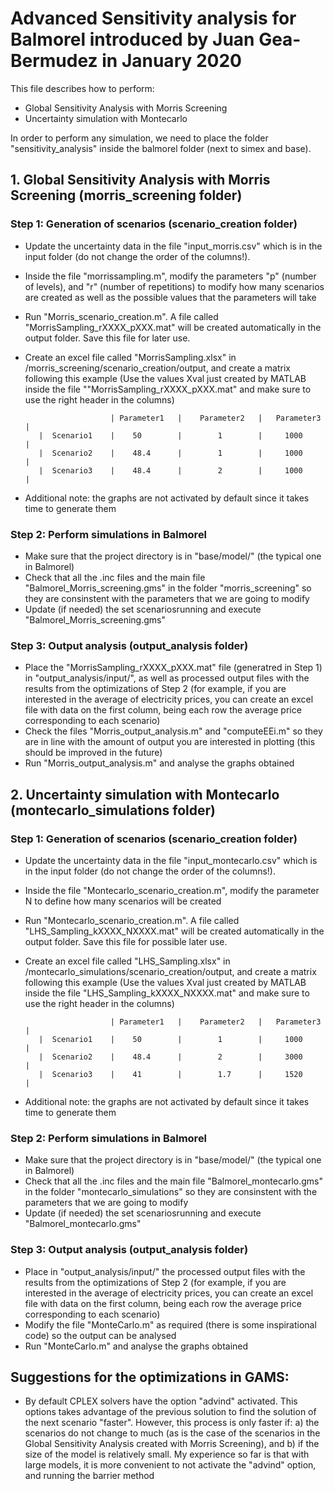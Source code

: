 # Advanced Sensitivity analysis for Balmorel introduced by Juan Gea-Bermudez in January 2020

This file describes how to perform:
- Global Sensitivity Analysis with Morris Screening
- Uncertainty simulation with Montecarlo

In order to perform any simulation, we need to place the folder "sensitivity_analysis" inside the balmorel folder (next to simex and base).

## 1. Global Sensitivity Analysis with Morris Screening (morris_screening folder)
### Step 1: Generation of scenarios (scenario_creation folder)
- Update the uncertainty data in the file "input_morris.csv" which is in the input folder (do not change the order of the columns!).
- Inside the file "morrissampling.m", modify the parameters "p" (number of levels), and "r" (number of repetitions) to modify how many scenarios are created as well as the possible values that the parameters will take 
- Run "Morris_scenario_creation.m". A file called "MorrisSampling_rXXXX_pXXX.mat" will be created automatically in the output folder. Save this file for later use.
- Create an excel file called "MorrisSampling.xlsx" in /morris_screening/scenario_creation/output, and create a matrix following this example (Use the values Xval just created by MATLAB inside the file ""MorrisSampling_rXXXX_pXXX.mat" and make sure to use the right header in the columns) 

                         | Parameter1   |    Parameter2   |   Parameter3  |  
         |  Scenario1    |    50        |        1        |     1000      |
         |  Scenario2    |    48.4      |        1        |     1000      |
         |  Scenario3    |    48.4      |        2        |     1000      |
          
- Additional note: the graphs are not activated by default since it takes time to generate them

### Step 2: Perform simulations in Balmorel
- Make sure that the project directory is in "base/model/" (the typical one in Balmorel)
- Check that all the .inc files and the main file "Balmorel_Morris_screening.gms" in the folder "morris_screening" so they are consinstent with the parameters that we are going to modify 
- Update (if needed) the set scenariosrunning and execute "Balmorel_Morris_screening.gms"

### Step 3: Output analysis (output_analysis folder)
- Place the "MorrisSampling_rXXXX_pXXX.mat" file (generatred in Step 1) in "output_analysis/input/", as well as processed output files with the results from the optimizations of Step 2 (for example, if you are interested in the average of electricity prices, you can create an excel file with data on the first column, being each row the average price corresponding to each scenario)
- Check the files "Morris_output_analysis.m" and "computeEEi.m" so they are in line with the amount of output you are interested in plotting (this should be improved in the future)
- Run "Morris_output_analysis.m" and analyse the graphs obtained



## 2. Uncertainty simulation with Montecarlo (montecarlo_simulations folder)
### Step 1: Generation of scenarios (scenario_creation folder)
- Update the uncertainty data in the file "input_montecarlo.csv" which is in the input folder (do not change the order of the columns!).
- Inside the file "Montecarlo_scenario_creation.m", modify the parameter N to define how many scenarios will be created 
- Run "Montecarlo_scenario_creation.m". A file called "LHS_Sampling_kXXXX_NXXXX.mat" will be created automatically in the output folder. Save this file for possible later use.
- Create an excel file called "LHS_Sampling.xlsx" in /montecarlo_simulations/scenario_creation/output, and create a matrix following this example (Use the values Xval just created by MATLAB inside the file "LHS_Sampling_kXXXX_NXXXX.mat" and make sure to use the right header in the columns) 

                         | Parameter1   |    Parameter2   |   Parameter3  |  
         |  Scenario1    |    50        |        1        |     1000      |
         |  Scenario2    |    48.4      |        2        |     3000      |
         |  Scenario3    |    41        |        1.7      |     1520      |
- Additional note: the graphs are not activated by default since it takes time to generate them

### Step 2: Perform simulations in Balmorel
- Make sure that the project directory is in "base/model/" (the typical one in Balmorel)
- Check that all the .inc files and the main file "Balmorel_montecarlo.gms" in the folder "montecarlo_simulations" so they are consinstent with the parameters that we are going to modify 
- Update (if needed) the set scenariosrunning and execute "Balmorel_montecarlo.gms" 

### Step 3: Output analysis (output_analysis folder)
- Place in "output_analysis/input/" the processed output files with the results from the optimizations of Step 2 (for example,
          if you are interested in the average of electricity prices, you can create an excel file with data on the first column, being each row the average price corresponding to each scenario)
- Modify the file "MonteCarlo.m" as required (there is some inspirational code) so the output can be analysed
- Run "MonteCarlo.m" and analyse the graphs obtained



## Suggestions for the optimizations in GAMS:
- By default CPLEX solvers have the option "advind" activated. This options takes advantage of the previous solution to find the solution of the next scenario "faster". However, this process is only 
  faster if: a) the scenarios do not change to much (as is the case of the scenarios in the Global Sensitivity Analysis created with Morris Screening), and b) if the size of the model is relatively small.
  My experience so far is that with large models, it is more convenient to not activate the "advind" option, and running the barrier method 
